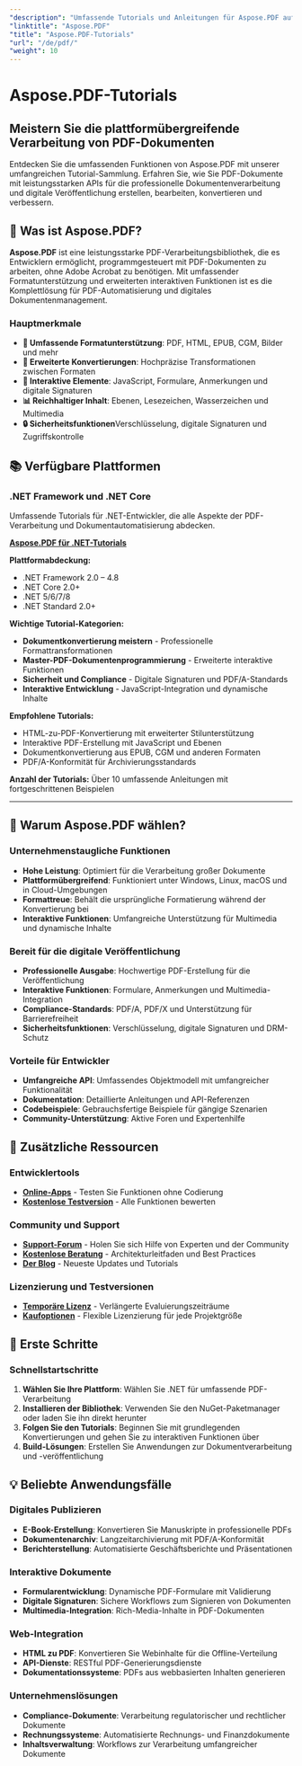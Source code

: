 ```yaml
---
"description": "Umfassende Tutorials und Anleitungen für Aspose.PDF auf verschiedenen Plattformen. Meistern Sie die Erstellung, Bearbeitung, Konvertierung und interaktiven Funktionen von PDF-Dokumenten mit unserer umfangreichen Tutorial-Sammlung."
"linktitle": "Aspose.PDF"
"title": "Aspose.PDF-Tutorials"
"url": "/de/pdf/"
"weight": 10
---
```


# Aspose.PDF-Tutorials

## Meistern Sie die plattformübergreifende Verarbeitung von PDF-Dokumenten

Entdecken Sie die umfassenden Funktionen von Aspose.PDF mit unserer umfangreichen Tutorial-Sammlung. Erfahren Sie, wie Sie PDF-Dokumente mit leistungsstarken APIs für die professionelle Dokumentenverarbeitung und digitale Veröffentlichung erstellen, bearbeiten, konvertieren und verbessern.

## 🚀 Was ist Aspose.PDF?

**Aspose.PDF** ist eine leistungsstarke PDF-Verarbeitungsbibliothek, die es Entwicklern ermöglicht, programmgesteuert mit PDF-Dokumenten zu arbeiten, ohne Adobe Acrobat zu benötigen. Mit umfassender Formatunterstützung und erweiterten interaktiven Funktionen ist es die Komplettlösung für PDF-Automatisierung und digitales Dokumentenmanagement.

### Hauptmerkmale
- **📄 Umfassende Formatunterstützung**: PDF, HTML, EPUB, CGM, Bilder und mehr
- **🔄 Erweiterte Konvertierungen**: Hochpräzise Transformationen zwischen Formaten
- **🎨 Interaktive Elemente**: JavaScript, Formulare, Anmerkungen und digitale Signaturen
- **📊 Reichhaltiger Inhalt**: Ebenen, Lesezeichen, Wasserzeichen und Multimedia
- **🔒 Sicherheitsfunktionen**Verschlüsselung, digitale Signaturen und Zugriffskontrolle

## 📚 Verfügbare Plattformen

### .NET Framework und .NET Core
Umfassende Tutorials für .NET-Entwickler, die alle Aspekte der PDF-Verarbeitung und Dokumentautomatisierung abdecken.

**[Aspose.PDF für .NET-Tutorials](./net/)**

**Plattformabdeckung:**
- .NET Framework 2.0 – 4.8
- .NET Core 2.0+
- .NET 5/6/7/8
- .NET Standard 2.0+

**Wichtige Tutorial-Kategorien:**
- **Dokumentkonvertierung meistern** - Professionelle Formattransformationen
- **Master-PDF-Dokumentenprogrammierung** - Erweiterte interaktive Funktionen
- **Sicherheit und Compliance** - Digitale Signaturen und PDF/A-Standards
- **Interaktive Entwicklung** - JavaScript-Integration und dynamische Inhalte

**Empfohlene Tutorials:**
- HTML-zu-PDF-Konvertierung mit erweiterter Stilunterstützung
- Interaktive PDF-Erstellung mit JavaScript und Ebenen
- Dokumentkonvertierung aus EPUB, CGM und anderen Formaten
- PDF/A-Konformität für Archivierungsstandards

**Anzahl der Tutorials:** Über 10 umfassende Anleitungen mit fortgeschrittenen Beispielen

---

## 🎯 Warum Aspose.PDF wählen?

### **Unternehmenstaugliche Funktionen**
- **Hohe Leistung**: Optimiert für die Verarbeitung großer Dokumente
- **Plattformübergreifend**: Funktioniert unter Windows, Linux, macOS und in Cloud-Umgebungen
- **Formattreue**: Behält die ursprüngliche Formatierung während der Konvertierung bei
- **Interaktive Funktionen**: Umfangreiche Unterstützung für Multimedia und dynamische Inhalte

### **Bereit für die digitale Veröffentlichung**
- **Professionelle Ausgabe**: Hochwertige PDF-Erstellung für die Veröffentlichung
- **Interaktive Funktionen**: Formulare, Anmerkungen und Multimedia-Integration
- **Compliance-Standards**: PDF/A, PDF/X und Unterstützung für Barrierefreiheit
- **Sicherheitsfunktionen**: Verschlüsselung, digitale Signaturen und DRM-Schutz

### **Vorteile für Entwickler**
- **Umfangreiche API**: Umfassendes Objektmodell mit umfangreicher Funktionalität
- **Dokumentation**: Detaillierte Anleitungen und API-Referenzen
- **Codebeispiele**: Gebrauchsfertige Beispiele für gängige Szenarien
- **Community-Unterstützung**: Aktive Foren und Expertenhilfe

## 🔗 Zusätzliche Ressourcen

### **Entwicklertools**
- **[Online-Apps](https://products.aspose.app/pdf/family)** - Testen Sie Funktionen ohne Codierung
- **[Kostenlose Testversion](https://releases.aspose.com/pdf/net/)** - Alle Funktionen bewerten

### **Community und Support**
- **[Support-Forum](https://forum.aspose.com/c/pdf/10)** - Holen Sie sich Hilfe von Experten und der Community
- **[Kostenlose Beratung](https://aspose.com/consulting)** - Architekturleitfaden und Best Practices
- **[Der Blog](https://blog.aspose.com/category/pdf/)** - Neueste Updates und Tutorials

### **Lizenzierung und Testversionen**
- **[Temporäre Lizenz](https://conholdate.com/temporary-license/)** - Verlängerte Evaluierungszeiträume
- **[Kaufoptionen](https://conholdate.com/purchase/)** - Flexible Lizenzierung für jede Projektgröße

## 🚀 Erste Schritte

### Schnellstartschritte
1. **Wählen Sie Ihre Plattform**: Wählen Sie .NET für umfassende PDF-Verarbeitung
2. **Installieren der Bibliothek**: Verwenden Sie den NuGet-Paketmanager oder laden Sie ihn direkt herunter
3. **Folgen Sie den Tutorials**: Beginnen Sie mit grundlegenden Konvertierungen und gehen Sie zu interaktiven Funktionen über
4. **Build-Lösungen**: Erstellen Sie Anwendungen zur Dokumentverarbeitung und -veröffentlichung

## 💡 Beliebte Anwendungsfälle

### **Digitales Publizieren**
- **E-Book-Erstellung**: Konvertieren Sie Manuskripte in professionelle PDFs
- **Dokumentenarchiv**: Langzeitarchivierung mit PDF/A-Konformität
- **Berichterstellung**: Automatisierte Geschäftsberichte und Präsentationen

### **Interaktive Dokumente**
- **Formularentwicklung**: Dynamische PDF-Formulare mit Validierung
- **Digitale Signaturen**: Sichere Workflows zum Signieren von Dokumenten
- **Multimedia-Integration**: Rich-Media-Inhalte in PDF-Dokumenten

### **Web-Integration**
- **HTML zu PDF**: Konvertieren Sie Webinhalte für die Offline-Verteilung
- **API-Dienste**: RESTful PDF-Generierungsdienste
- **Dokumentationssysteme**: PDFs aus webbasierten Inhalten generieren

### **Unternehmenslösungen**
- **Compliance-Dokumente**: Verarbeitung regulatorischer und rechtlicher Dokumente
- **Rechnungssysteme**: Automatisierte Rechnungs- und Finanzdokumente
- **Inhaltsverwaltung**: Workflows zur Verarbeitung umfangreicher Dokumente